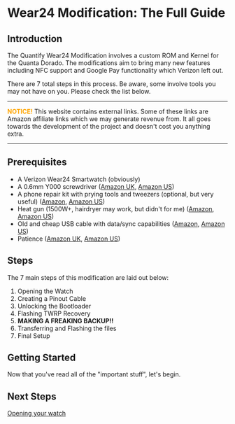 # Wear24 Modification: The Full Guide

## Introduction

The Quantify Wear24 Modification involves a custom ROM and Kernel for the Quanta Dorado. The modifications aim to bring many new features including NFC support and Google Pay functionality which Verizon left out.

There are 7 total steps in this process. Be aware, some involve tools you may not have on you. Please check the list below.

---

<span style="color:orange">**NOTICE!**</span> This website contains external links. Some of these links are Amazon affiliate links which we may generate revenue from. It all goes towards the development of the project and doesn't cost you anything extra.

---

## Prerequisites

- A Verizon Wear24 Smartwatch (obviously)
- A 0.6mm Y000 screwdriver ([Amazon UK](https://www.amazon.co.uk/gp/search/ref=as_li_qf_sp_sr_tl?ie=UTF8&tag=quantify-21&keywords=0.6%20Y000%20screwdriver&index=aps&camp=1634&creative=6738&linkCode=ur2&linkId=4723371984d4391db3489118745b3b34), [Amazon US](https://www.amazon.com/gp/search/ref=as_li_qf_sp_sr_il_tl?ie=UTF8&tag=quantify-20&keywords=0.6%20Y000%20screwdriver&index=aps&camp=1789&creative=9325&linkCode=xm2&linkId=82bd6e8b860bca75eb3aa7a78880aa0c))
- A phone repair kit with prying tools and tweezers (optional, but very useful) ([Amazon](https://www.amazon.co.uk/gp/search/ref=as_li_qf_sp_sr_tl?ie=UTF8&tag=quantify-21&keywords=Phone%20repair%20kit%20tweezers&index=aps&camp=1634&creative=6738&linkCode=ur2&linkId=56159af3c804ddb41a0c902a35c93261), [Amazon US](https://www.amazon.com/gp/search/ref=as_li_qf_sp_sr_il_tl?ie=UTF8&tag=quantify-20&keywords=phone%20repair%20kit%20tweezers&index=aps&camp=1789&creative=9325&linkCode=xm2&linkId=8c7c62e1b73f295d66acd6b34bddc7fc))
- Heat gun (1500W+, hairdryer may work, but didn't for me) ([Amazon](https://www.amazon.co.uk/gp/search/ref=as_li_qf_sp_sr_il_tl?ie=UTF8&tag=quantify-21&keywords=heat%20gun&index=aps&camp=1634&creative=6738&linkCode=xm2&linkId=996b4952f545446e7c23a188f4a4927a), [Amazon US](https://www.amazon.com/gp/search/ref=as_li_qf_sp_sr_il_tl?ie=UTF8&tag=quantify-20&keywords=heat%20gun&index=aps&camp=1789&creative=9325&linkCode=xm2&linkId=95ea4fe43ab21b52c0857a6156ee6240))
- Old and cheap USB cable with data/sync capabilities ([Amazon](https://www.amazon.co.uk/gp/search/ref=as_li_qf_sp_sr_il_tl?ie=UTF8&tag=quantify-21&keywords=micro%20usb%20cable%20data&index=aps&camp=1634&creative=6738&linkCode=xm2&linkId=f1e50b49d8eb104a320bbaee91326c8c), [Amazon US](https://www.amazon.com/gp/search/ref=as_li_qf_sp_sr_il_tl?ie=UTF8&tag=quantify-20&keywords=micro%20usb%20cable&index=aps&camp=1789&creative=9325&linkCode=xm2&linkId=f5a5372e0aeb49161ef8b49b3f7850b3))
- Patience ([Amazon UK](https://www.youtube.com/watch?v=dQw4w9WgXcQ), [Amazon US](https://www.youtube.com/watch?v=dQw4w9WgXcQ))

## Steps

The 7 main steps of this modification are laid out below:

1. Opening the Watch
2. Creating a Pinout Cable
3. Unlocking the Bootloader
4. Flashing TWRP Recovery
5. **MAKING A FREAKING BACKUP!!**
6. Transferring and Flashing the files
7. Final Setup

## Getting Started

Now that you've read all of the "important stuff", let's begin.

## Next Steps

[Opening your watch](/wiki/Opening_your_watch)
